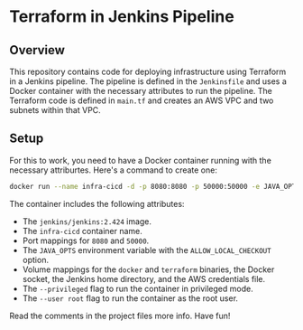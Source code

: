 # Terraform in Jenkins Pipeline

## Overview

This repository contains code for deploying infrastructure using Terraform in a Jenkins pipeline. The pipeline is defined in the `Jenkinsfile` and uses a Docker container with the necessary attributes to run the pipeline. The Terraform code is defined in `main.tf` and creates an AWS VPC and two subnets within that VPC.

## Setup

For this to work, you need to have a Docker container running with the necessary attriburtes.   Here's a command to create one:
```bash
docker run --name infra-cicd -d -p 8080:8080 -p 50000:50000 -e JAVA_OPTS="-Dhudson.plugins.git.GitSCM.ALLOW_LOCAL_CHECKOUT=true" -v $(which docker):/usr/local/bin/docker -v $(which terraform):/usr/local/bin/terraform -v /var/run/docker.sock:/var/run/docker.sock -v jenkins_home:/var/jenkins_home -v ~/.aws:/root/.aws -v /home/wasadmin/labs:/labs:ro --privileged --user root jenkins/jenkins:2.424
```
The container includes the following attributes:

- The `jenkins/jenkins:2.424` image.
- The `infra-cicd` container name.
- Port mappings for `8080` and `50000`.
- The `JAVA_OPTS` environment variable with the `ALLOW_LOCAL_CHECKOUT` option.
- Volume mappings for the `docker` and `terraform` binaries, the Docker socket, the Jenkins home directory, and the AWS credentials file.
- The `--privileged` flag to run the container in privileged mode.
- The `--user root` flag to run the container as the root user.


Read the comments in the project files more info.  Have fun!